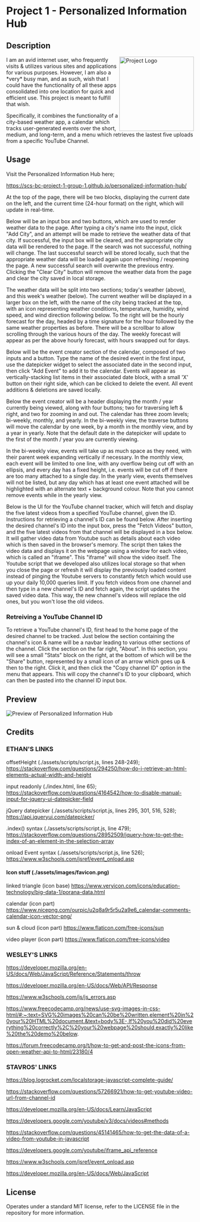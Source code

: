 # Project 1 - Personalized Information Hub

## Description

<img src = "./assets/images/favicon.png" align = "right" alt = "Project Logo" width = "200px"/>
I am an avid internet user, who frequently visits & utilizes various sites and applications for various purposes. However, I am also a *very* busy man, and as such, wish that I could have the functionality of all these apps consolidated into one location for quick and efficient use. This project is meant to fulfill that wish.

Specifically, it combines the functionality of a city-based weather app, a calendar which tracks user-generated events over the short, medium, and long-term, and a menu which retrieves the lastest five uploads from a specific YouTube Channel.

## Usage

Visit the Personalized Information Hub here;

https://scs-bc-project-1-group-1.github.io/personalized-information-hub/

At the top of the page, there will be two blocks, displaying the current date on the left, and the current time (24-hour format) on the right, which will update in real-time.

Below will be an input box and two buttons, which are used to render weather data to the page. After typing a city's name into the input, click "Add City", and an attempt will be made to retrieve the weather data of that city. If successful, the input box will be cleared, and the appropriate city data will be rendered to the page. If the search was not successful, nothing will change. The last successful search will be stored locally, such that the appropriate weather data will be loaded again upon refreshing / reopening the page. A new successful search will overwrite the previous entry. Clicking the "Clear City" button will remove the weather data from the page and clear the city saved in local storage.

The weather data will be split into two sections; today's weather (above), and this week's weather (below). The current weather will be displayed in a larger box on the left, with the name of the city being tracked at the top, with an icon representing weather conditions, temperature, humidity, wind speed, and wind direction following below. To the right will be the hourly forecast for the day, headed by a time signature for the hour followed by the same weather properties as before. There will be a scrollbar to allow scrolling through the various hours of the day. The weekly forecast will appear as per the above hourly forecast, with hours swapped out for days.

Below will be the event creator section of the calendar, composed of two inputs and a button. Type the name of the desired event in the first input, use the datepicker widget to select the associated date in the second input, then click "Add Event" to add it to the calendar. Events will appear as vertically-stacking list items in their associated date block, with a small 'X' button on their right side, which can be clicked to delete the event. All event additions & deletions are saved locally.

Below the event creator will be a header displaying the month / year currently being viewed, along with four buttons; two for traversing left & right, and two for zooming in and out. The calendar has three zoom levels; bi-weekly, monthly, and yearly. In the bi-weekly view, the traverse buttons will move the calendar by one week, by a month in the monthly view, and by a year in yearly. Note that the default date in the datepicker will update to the first of the month / year you are currently viewing.

In the bi-weekly view, events will take up as much space as they need, with their parent week expanding vertically if necessary. In the monthly view, each event will be limited to one line, with any overflow being cut off with an ellipsis, and every day has a fixed height, i.e. events will be cut off if there are too many attached to a single day. In the yearly view, events themselves will not be listed, but any day which has at least one event attached will be highlighted with an alternate text + background colour. Note that you cannot remove events while in the yearly view.

Below is the UI for the YouTube channel tracker, which will fetch and display the five latest videos from a specified YouTube channel, given the ID. Instructions for retrieving a channel's ID can be found below. After inserting the desired channel's ID into the input box, press the "Fetch Videos" button, and the five latest videos from that channel will be displayed in a box below. It will gather video data from Youtube such as details about each video which is then saved in the browser's memory. The script then takes the video data and displays it on the webpage using a window for each video, which is called an "iframe". This "iframe" will show the video itself. The Youtube script that we developed also utilizes local storage so that when you close the page or refresh it will display the previously loaded content instead of pinging the Youtube servers to constantly fetch which would use up your daily 10,000 queries limit. If you fetch videos from one channel and then type in a new channel's ID and fetch again, the script updates the saved video data. This way, the new channel's videos will replace the old ones, but you won't lose the old videos.

### Retreiving a YouTube Channel ID

To retrieve a YouTube channel's ID, first head to the home page of the desired channel to be tracked. Just below the section containing the channel's icon & name will be a navbar leading to various other sections of the channel. Click the section on the far right, "About". In this section, you will see a small "Stats" block on the right, at the bottom of which will be the "Share" button, represented by a small icon of an arrow which goes up & then to the right. Click it, and then click the "Copy channel ID" option in the menu that appears. This will copy the channel's ID to your clipboard, which can then be pasted into the channel ID input box.

## Preview

![Preview of Personalized Information Hub](./assets/images/project-1-website-preview.jpg)

## Credits

### ETHAN'S LINKS

offsetHeight (./assets/scripts/script.js, lines 248-249);
https://stackoverflow.com/questions/294250/how-do-i-retrieve-an-html-elements-actual-width-and-height

input readonly (./index.html, line 65);
https://stackoverflow.com/questions/4164542/how-to-disable-manual-input-for-jquery-ui-datepicker-field

jQuery datepicker (./assets/scripts/script.js, lines 295, 301, 516, 528);
https://api.jqueryui.com/datepicker/

.index() syntax (./assets/scripts/script.js, line 479);
https://stackoverflow.com/questions/28952509/jquery-how-to-get-the-index-of-an-element-in-the-selection-array

onload Event syntax (./assets/scripts/script.js, line 526);
https://www.w3schools.com/jsref/event_onload.asp

#### Icon stuff (./assets/images/favicon.png)

linked triangle (icon base)
https://www.veryicon.com/icons/education-technology/big-data-1/porana-data.html

calendar (icon part)
https://www.nicepng.com/ourpic/u2q8a9r5r5u2a9e6_calendar-comments-calendar-icon-vector-png/

sun & cloud (icon part)
https://www.flaticon.com/free-icons/sun

video player (icon part)
https://www.flaticon.com/free-icons/video

### WESLEY'S LINKS

https://developer.mozilla.org/en-US/docs/Web/JavaScript/Reference/Statements/throw

https://developer.mozilla.org/en-US/docs/Web/API/Response

https://www.w3schools.com/js/js_errors.asp

https://www.freecodecamp.org/news/use-svg-images-in-css-html/#:~:text=SVG%20images%20can%20be%20written,element%20in%20your%20HTML%20document.&text=body%3E-,If%20you%20did%20everything%20correctly%2C%20your%20webpage%20should,exactly%20like%20the%20demo%20below.

https://forum.freecodecamp.org/t/how-to-get-and-post-the-icons-from-open-weather-api-to-html/23180/4

### STAVROS' LINKS

https://blog.logrocket.com/localstorage-javascript-complete-guide/

https://stackoverflow.com/questions/57266921/how-to-get-youtube-video-url-from-channel-id

https://developer.mozilla.org/en-US/docs/Learn/JavaScript

https://developers.google.com/youtube/v3/docs/videos#methods

https://stackoverflow.com/questions/45141465/how-to-get-the-data-of-a-video-from-youtube-in-javascript

https://developers.google.com/youtube/iframe_api_reference

https://www.w3schools.com/jsref/event_onload.asp

https://developer.mozilla.org/en-US/docs/Web/JavaScript

## License

Operates under a standard MIT license, refer to the LICENSE file in the repository for more information.